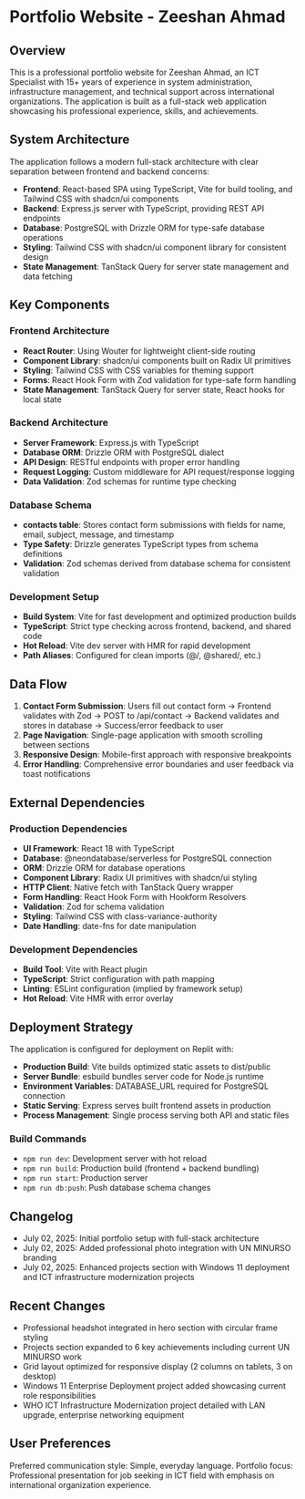 # Portfolio Website - Zeeshan Ahmad

## Overview

This is a professional portfolio website for Zeeshan Ahmad, an ICT Specialist with 15+ years of experience in system administration, infrastructure management, and technical support across international organizations. The application is built as a full-stack web application showcasing his professional experience, skills, and achievements.

## System Architecture

The application follows a modern full-stack architecture with clear separation between frontend and backend concerns:

- **Frontend**: React-based SPA using TypeScript, Vite for build tooling, and Tailwind CSS with shadcn/ui components
- **Backend**: Express.js server with TypeScript, providing REST API endpoints
- **Database**: PostgreSQL with Drizzle ORM for type-safe database operations
- **Styling**: Tailwind CSS with shadcn/ui component library for consistent design
- **State Management**: TanStack Query for server state management and data fetching

## Key Components

### Frontend Architecture
- **React Router**: Using Wouter for lightweight client-side routing
- **Component Library**: shadcn/ui components built on Radix UI primitives
- **Styling**: Tailwind CSS with CSS variables for theming support
- **Forms**: React Hook Form with Zod validation for type-safe form handling
- **State Management**: TanStack Query for server state, React hooks for local state

### Backend Architecture
- **Server Framework**: Express.js with TypeScript
- **Database ORM**: Drizzle ORM with PostgreSQL dialect
- **API Design**: RESTful endpoints with proper error handling
- **Request Logging**: Custom middleware for API request/response logging
- **Data Validation**: Zod schemas for runtime type checking

### Database Schema
- **contacts table**: Stores contact form submissions with fields for name, email, subject, message, and timestamp
- **Type Safety**: Drizzle generates TypeScript types from schema definitions
- **Validation**: Zod schemas derived from database schema for consistent validation

### Development Setup
- **Build System**: Vite for fast development and optimized production builds
- **TypeScript**: Strict type checking across frontend, backend, and shared code
- **Hot Reload**: Vite dev server with HMR for rapid development
- **Path Aliases**: Configured for clean imports (@/, @shared/, etc.)

## Data Flow

1. **Contact Form Submission**: Users fill out contact form → Frontend validates with Zod → POST to /api/contact → Backend validates and stores in database → Success/error feedback to user
2. **Page Navigation**: Single-page application with smooth scrolling between sections
3. **Responsive Design**: Mobile-first approach with responsive breakpoints
4. **Error Handling**: Comprehensive error boundaries and user feedback via toast notifications

## External Dependencies

### Production Dependencies
- **UI Framework**: React 18 with TypeScript
- **Database**: @neondatabase/serverless for PostgreSQL connection
- **ORM**: Drizzle ORM for database operations
- **Component Library**: Radix UI primitives with shadcn/ui styling
- **HTTP Client**: Native fetch with TanStack Query wrapper
- **Form Handling**: React Hook Form with Hookform Resolvers
- **Validation**: Zod for schema validation
- **Styling**: Tailwind CSS with class-variance-authority
- **Date Handling**: date-fns for date manipulation

### Development Dependencies
- **Build Tool**: Vite with React plugin
- **TypeScript**: Strict configuration with path mapping
- **Linting**: ESLint configuration (implied by framework setup)
- **Hot Reload**: Vite HMR with error overlay

## Deployment Strategy

The application is configured for deployment on Replit with:

- **Production Build**: Vite builds optimized static assets to dist/public
- **Server Bundle**: esbuild bundles server code for Node.js runtime
- **Environment Variables**: DATABASE_URL required for PostgreSQL connection
- **Static Serving**: Express serves built frontend assets in production
- **Process Management**: Single process serving both API and static files

### Build Commands
- `npm run dev`: Development server with hot reload
- `npm run build`: Production build (frontend + backend bundling)
- `npm run start`: Production server
- `npm run db:push`: Push database schema changes

## Changelog
- July 02, 2025: Initial portfolio setup with full-stack architecture
- July 02, 2025: Added professional photo integration with UN MINURSO branding
- July 02, 2025: Enhanced projects section with Windows 11 deployment and ICT infrastructure modernization projects

## Recent Changes
- Professional headshot integrated in hero section with circular frame styling
- Projects section expanded to 6 key achievements including current UN MINURSO work
- Grid layout optimized for responsive display (2 columns on tablets, 3 on desktop)
- Windows 11 Enterprise Deployment project added showcasing current role responsibilities
- WHO ICT Infrastructure Modernization project detailed with LAN upgrade, enterprise networking equipment

## User Preferences

Preferred communication style: Simple, everyday language.
Portfolio focus: Professional presentation for job seeking in ICT field with emphasis on international organization experience.